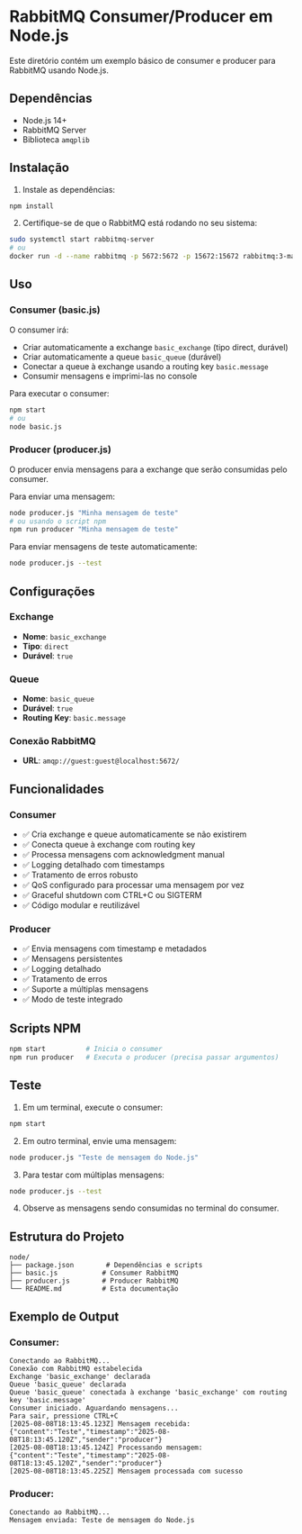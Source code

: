 # RabbitMQ Consumer/Producer em Node.js

Este diretório contém um exemplo básico de consumer e producer para RabbitMQ usando Node.js.

## Dependências

- Node.js 14+
- RabbitMQ Server
- Biblioteca `amqplib`

## Instalação

1. Instale as dependências:
```bash
npm install
```

2. Certifique-se de que o RabbitMQ está rodando no seu sistema:
```bash
sudo systemctl start rabbitmq-server
# ou
docker run -d --name rabbitmq -p 5672:5672 -p 15672:15672 rabbitmq:3-management
```

## Uso

### Consumer (basic.js)

O consumer irá:
- Criar automaticamente a exchange `basic_exchange` (tipo direct, durável)
- Criar automaticamente a queue `basic_queue` (durável)
- Conectar a queue à exchange usando a routing key `basic.message`
- Consumir mensagens e imprimi-las no console

Para executar o consumer:
```bash
npm start
# ou
node basic.js
```

### Producer (producer.js)

O producer envia mensagens para a exchange que serão consumidas pelo consumer.

Para enviar uma mensagem:
```bash
node producer.js "Minha mensagem de teste"
# ou usando o script npm
npm run producer "Minha mensagem de teste"
```

Para enviar mensagens de teste automaticamente:
```bash
node producer.js --test
```

## Configurações

### Exchange
- **Nome**: `basic_exchange`
- **Tipo**: `direct`
- **Durável**: `true`

### Queue
- **Nome**: `basic_queue`
- **Durável**: `true`
- **Routing Key**: `basic.message`

### Conexão RabbitMQ
- **URL**: `amqp://guest:guest@localhost:5672/`

## Funcionalidades

### Consumer
- ✅ Cria exchange e queue automaticamente se não existirem
- ✅ Conecta queue à exchange com routing key
- ✅ Processa mensagens com acknowledgment manual
- ✅ Logging detalhado com timestamps
- ✅ Tratamento de erros robusto
- ✅ QoS configurado para processar uma mensagem por vez
- ✅ Graceful shutdown com CTRL+C ou SIGTERM
- ✅ Código modular e reutilizável

### Producer
- ✅ Envia mensagens com timestamp e metadados
- ✅ Mensagens persistentes
- ✅ Logging detalhado
- ✅ Tratamento de erros
- ✅ Suporte a múltiplas mensagens
- ✅ Modo de teste integrado

## Scripts NPM

```bash
npm start          # Inicia o consumer
npm run producer   # Executa o producer (precisa passar argumentos)
```

## Teste

1. Em um terminal, execute o consumer:
```bash
npm start
```

2. Em outro terminal, envie uma mensagem:
```bash
node producer.js "Teste de mensagem do Node.js"
```

3. Para testar com múltiplas mensagens:
```bash
node producer.js --test
```

4. Observe as mensagens sendo consumidas no terminal do consumer.

## Estrutura do Projeto

```
node/
├── package.json        # Dependências e scripts
├── basic.js           # Consumer RabbitMQ
├── producer.js        # Producer RabbitMQ
└── README.md          # Esta documentação
```

## Exemplo de Output

### Consumer:
```
Conectando ao RabbitMQ...
Conexão com RabbitMQ estabelecida
Exchange 'basic_exchange' declarada
Queue 'basic_queue' declarada
Queue 'basic_queue' conectada à exchange 'basic_exchange' com routing key 'basic.message'
Consumer iniciado. Aguardando mensagens...
Para sair, pressione CTRL+C
[2025-08-08T18:13:45.123Z] Mensagem recebida: {"content":"Teste","timestamp":"2025-08-08T18:13:45.120Z","sender":"producer"}
[2025-08-08T18:13:45.124Z] Processando mensagem: {"content":"Teste","timestamp":"2025-08-08T18:13:45.120Z","sender":"producer"}
[2025-08-08T18:13:45.225Z] Mensagem processada com sucesso
```

### Producer:
```
Conectando ao RabbitMQ...
Mensagem enviada: Teste de mensagem do Node.js
```
